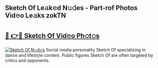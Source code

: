 ## Sketch Of Le𝚊k𝚎d N𝚞𝚍es - Part-rof Photos Vid𝚎o Le𝚊ks zokTN

# <h2><a href="http://fbdfy8.evod.top/?m=Sketch+Of">🔗 👉🔴 Sketch Of Vid𝚎o Ph𝚘t𝚘s</a></h2>

[![Sketch Of N𝚞d𝚎s](https://i.imgur.com/8V9OHl7.gif)](http://fbdfy8.evod.top/?m=Sketch+Of)
Social media personality Sketch Of specializing in dance and lifestyle content. Public figures Sketch Of are often targeted by critics and opponents. 
